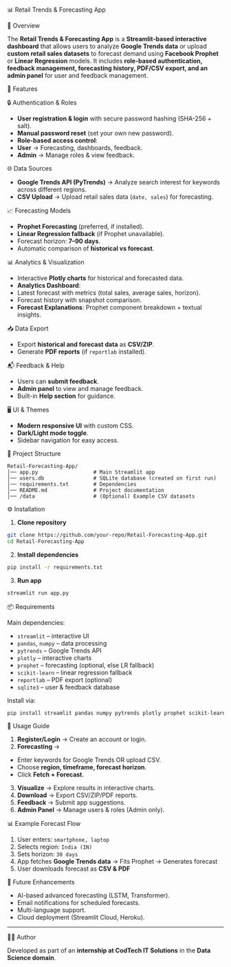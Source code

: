 

📊 Retail Trends & Forecasting App

📌 Overview

The **Retail Trends & Forecasting App** is a **Streamlit-based interactive dashboard** that allows users to analyze **Google Trends data** or upload **custom retail sales datasets** to forecast demand using **Facebook Prophet** or **Linear Regression** models.
It includes **role-based authentication, feedback management, forecasting history, PDF/CSV export, and an admin panel** for user and feedback management.

 🚀 Features

 🔒 Authentication & Roles
* **User registration & login** with secure password hashing (SHA-256 + salt).
* **Manual password reset** (set your own new password).
* **Role-based access control**:
* **User** → Forecasting, dashboards, feedback.
* **Admin** → Manage roles & view feedback.

🌐 Data Sources
* **Google Trends API (PyTrends)** → Analyze search interest for keywords across different regions.
* **CSV Upload** → Upload retail sales data (`date, sales`) for forecasting.

 📈 Forecasting Models
* **Prophet Forecasting** (preferred, if installed).
* **Linear Regression fallback** (if Prophet unavailable).
* Forecast horizon: **7–90 days**.
* Automatic comparison of **historical vs forecast**.

📊 Analytics & Visualization
* Interactive **Plotly charts** for historical and forecasted data.
* **Analytics Dashboard**:
* Latest forecast with metrics (total sales, average sales, horizon).
* Forecast history with snapshot comparison.
* **Forecast Explanations**: Prophet component breakdown + textual insights.

📥 Data Export
* Export **historical and forecast data** as **CSV/ZIP**.
* Generate **PDF reports** (if `reportlab` installed).

📬 Feedback & Help
* Users can **submit feedback**.
* **Admin panel** to view and manage feedback.
* Built-in **Help section** for guidance.

🖥️ UI & Themes
* **Modern responsive UI** with custom CSS.
* **Dark/Light mode toggle**.
* Sidebar navigation for easy access.


📂 Project Structure

```
Retail-Forecasting-App/
│── app.py                  # Main Streamlit app
│── users.db                # SQLite database (created on first run)
│── requirements.txt        # Dependencies
│── README.md               # Project documentation
│── /data                   # (Optional) Example CSV datasets
```

 ⚙️ Installation

1. **Clone repository**

```bash
git clone https://github.com/your-repo/Retail-Forecasting-App.git
cd Retail-Forecasting-App
```

2. **Install dependencies**

```bash
pip install -r requirements.txt
```

3. **Run app**

```bash
streamlit run app.py
```

📦 Requirements

Main dependencies:

* `streamlit` – interactive UI
* `pandas`, `numpy` – data processing
* `pytrends` – Google Trends API
* `plotly` – interactive charts
* `prophet` – forecasting (optional, else LR fallback)
* `scikit-learn` – linear regression fallback
* `reportlab` – PDF export (optional)
* `sqlite3` – user & feedback database

Install via:

```bash
pip install streamlit pandas numpy pytrends plotly prophet scikit-learn reportlab
```

🔑 Usage Guide
1. **Register/Login** → Create an account or login.
2. **Forecasting** →
 * Enter keywords for Google Trends OR upload CSV.
 * Choose **region, timeframe, forecast horizon**.
 * Click **Fetch + Forecast**.
3. **Visualize** → Explore results in interactive charts.
4. **Download** → Export CSV/ZIP/PDF reports.
5. **Feedback** → Submit app suggestions.
6. **Admin Panel** → Manage users & roles (Admin only).


📊 Example Forecast Flow

1. User enters: `smartphone, laptop`
2. Selects region: `India (IN)`
3. Sets horizon: `30 days`
4. App fetches **Google Trends data** → Fits Prophet → Generates forecast
5. User downloads forecast as **CSV & PDF**

🔮 Future Enhancements

* AI-based advanced forecasting (LSTM, Transformer).
* Email notifications for scheduled forecasts.
* Multi-language support.
* Cloud deployment (Streamlit Cloud, Heroku).

---

👨‍💻 Author

Developed as part of an **internship at CodTech IT Solutions** in the **Data Science domain**.

